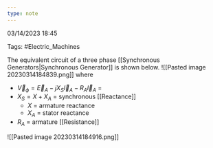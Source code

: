```yaml
---
type: note
---
```

03/14/2023 18:45

Tags: #Electric_Machines 


The equivalent circuit of a three phase [[Synchronous Generators|Synchronous Generator]] is shown below. 
![[Pasted image 20230314184839.png]]
where
- $\vec V_{\phi}=\vec E_{A}-jX_{S}\vec I_{A}-R_{A}\vec I_{A}$ = 
- $X_{S}=X+X_A$ = synchronous [[Reactance]]
	- $X$ = armature reactance
	- $X_A$ = stator reactance
- $R_A$ = armature [[Resistance]]


![[Pasted image 20230314184916.png]]
